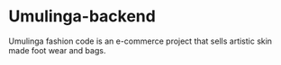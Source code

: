 # Umulinga-backend
Umulinga fashion code is an e-commerce project that sells artistic skin made foot wear and bags.
